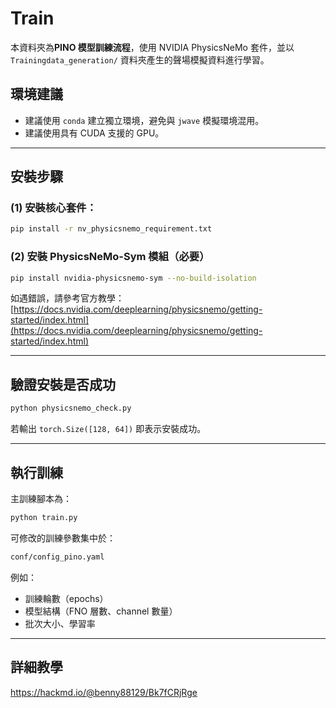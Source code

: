 # Train

本資料夾為**PINO 模型訓練流程**，使用 NVIDIA PhysicsNeMo 套件，並以 `Trainingdata_generation/` 資料夾產生的聲場模擬資料進行學習。

## 環境建議

- 建議使用 `conda` 建立獨立環境，避免與 `jwave` 模擬環境混用。
- 建議使用具有 CUDA 支援的 GPU。

---

## 安裝步驟

### (1) 安裝核心套件：

```bash
pip install -r nv_physicsnemo_requirement.txt
```

### (2) 安裝 PhysicsNeMo-Sym 模組（必要）

```bash
pip install nvidia-physicsnemo-sym --no-build-isolation
```

如遇錯誤，請參考官方教學： [https://docs.nvidia.com/deeplearning/physicsnemo/getting-started/index.html](https://docs.nvidia.com/deeplearning/physicsnemo/getting-started/index.html)

---

## 驗證安裝是否成功

```bash
python physicsnemo_check.py
```

若輸出 `torch.Size([128, 64])` 即表示安裝成功。

---

## 執行訓練

主訓練腳本為：

```bash
python train.py
```

可修改的訓練參數集中於：

```bash
conf/config_pino.yaml
```

例如：

- 訓練輪數（epochs）
- 模型結構（FNO 層數、channel 數量）
- 批次大小、學習率

---

## 詳細教學

https://hackmd.io/@benny88129/Bk7fCRjRge


